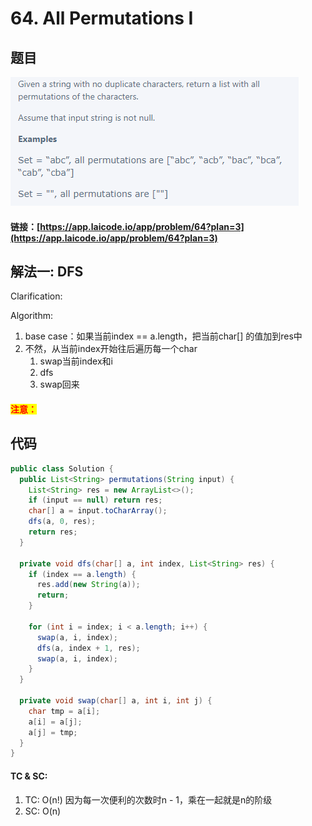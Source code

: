 # 64. All Permutations I

## 题目

![](<../../.gitbook/assets/image (88).png>)

#### 链接：[https://app.laicode.io/app/problem/64?plan=3](https://app.laicode.io/app/problem/64?plan=3)

## 解法一: DFS

Clarification:&#x20;

Algorithm:&#x20;

1. base case：如果当前index == a.length，把当前char\[] 的值加到res中
2. 不然，从当前index开始往后遍历每一个char
   1. swap当前index和i
   2. dfs
   3. swap回来

#### <mark style="color:red;">注意：</mark>

## 代码

```java
public class Solution {
  public List<String> permutations(String input) {
    List<String> res = new ArrayList<>();
    if (input == null) return res;
    char[] a = input.toCharArray();
    dfs(a, 0, res);
    return res;
  }

  private void dfs(char[] a, int index, List<String> res) {
    if (index == a.length) {
      res.add(new String(a));
      return;
    }

    for (int i = index; i < a.length; i++) {
      swap(a, i, index);
      dfs(a, index + 1, res);
      swap(a, i, index);
    }
  }

  private void swap(char[] a, int i, int j) {
    char tmp = a[i];
    a[i] = a[j];
    a[j] = tmp;
  }
}
```

#### TC & SC:&#x20;

1. TC: O(n!) 因为每一次便利的次数时n - 1，乘在一起就是n的阶级
2. SC: O(n)
